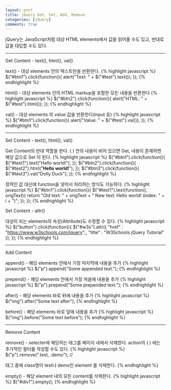 ```yaml
---
layout: post
title: jQuery Get, Set, Add, Remove
categories: [jQuery]
comments: true
---
```


jQuery는 JavaScript처럼 대상 HTML elements에서 값을 읽어올 수도 있고, 반대로 값을 대입할 수도 있다.

-------------------


Get Content - text(), html(), val()

text() - 대상 elements 안의 텍스트만을 반환한다.
{% highlight javascript %}
$("#btn1").click(function(){
    alert("Text: " + $("#test").text());
});
{% endhighlight %}

html() - 대상 elements 안의 HTML markup을 포함한 모든 내용을 반환한다
{% highlight javascript %}
$("#btn2").click(function(){
    alert("HTML: " + $("#test").html());
});
{% endhighlight %}

val() - 대상 elements 의 value 값을 반환한다(input 등)
{% highlight javascript %}
$("#btn1").click(function(){
    alert("Value: " + $("#test").val());
});
{% endhighlight %}

----------------

Set Content - text(), html(), val()

Get Content의 반대 역할을 한다. ( ) 안의 내용이 비어 있으면 Get, 내용이 존재하면 해당 값으로 Set 이 된다.
{% highlight javascript %}
$("#btn1").click(function(){
    $("#test1").text("Hello world!");
});
$("#btn2").click(function(){
    $("#test2").html("<b>Hello world!</b>");
});
$("#btn3").click(function(){
    $("#test3").val("Dolly Duck");
});
{% endhighlight %}

정적인 값 대신에 function을 넣어서 처리하는 방식도 가능하다.
{% highlight javascript %}
$("#btn1").click(function(){
    $("#test1").text(function(i, origText){
        return "Old text: " + origText + " New text: Hello world!
        (index: " + i + ")"; 
    });
});
{% endhighlight %}

Set Content - attr()

대상이 되는 elements의 속성(Attribute)도 수정할 수 있다.
{% highlight javascript %}
$("button").click(function(){
    $("#w3s").attr({
        "href" : "https://www.w3schools.com/jquery";,
        "title" : "W3Schools jQuery Tutorial"
    });
});
{% endhighlight %}

--------------------------

Add Content 

append() - 해당 elements 안에서 가장 마지막에 내용을 추가
{% highlight javascript %}
$("p").append("Some appended text.");
{% endhighlight %}

prepend() - 해당 elements 안에서 가장 처음에 내용을 추가
{% highlight javascript %}
$("p").prepend("Some prepended text.");
{% endhighlight %}

after() - 해당 elements 바로 뒤에 내용을 추가
{% highlight javascript %}
$("img").after("Some text after");
{% endhighlight %}

before() - 해당 elements 바로 앞에 내용을 추가
{% highlight javascript %}
$("img").before("Some text before");
{% endhighlight %}

---------------------

Remove Content

remove() - selecter에 해당하는 태그를 페이지 내에서 삭제한다. action의 (  ) 에는 추가적인 필터를 작성할 수도 있다.
{% highlight javascript %}
$("p").remove(".test, .demo"); // <p> 태그 중에 class명이 test나 demo인 element 를 삭제한다.
{% endhighlight %}

empty() - 해당 element 내의 모든 content를 삭제한다.
{% highlight javascript %}
$("#div1").empty();
{% endhighlight %}

